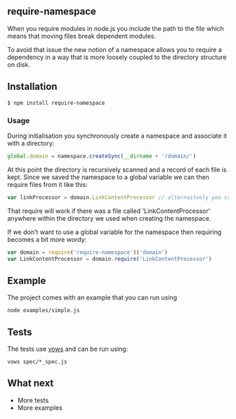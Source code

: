 ## require-namespace
When you require modules in node.js you include the path to the file which means that moving files break dependent modules. 

To avoid that issue the new notion of a namespace allows you to require a dependency in a way that is more loosely coupled to the directory structure on disk.

## Installation
    $ npm install require-namespace

### Usage
During initialisation you synchronously create a namespace and associate it with a directory:
```js
global.domain = namespace.createSync(__dirname + '/domain/')
```
At this point the directory is recursively scanned and a record of each file is kept. Since we saved the namespace to a global variable we can then require files from it like this:
```js
var linkProcessor = domain.LinkContentProcessor // alternaitvely you can use domain.require('LinkContentProcessor')
```
That require will work if there was a file called 'LinkContentProcessor' anywhere within the directory we used when creating the namespace. 

If we don't want to use a global variable for the namespace then requiring becomes a bit more wordy:
```js
var domain = require('require-namespace')('domain')
var LinkContentProcessor = domain.require('LinkContentProcessor')
```
## Example
The project comes with an example that you can run using

    node examples/simple.js

## Tests
The tests use [vows](http://vowsjs.org/) and can be run using:

    vows spec/*_spec.js

## What next
  * More tests
  * More examples